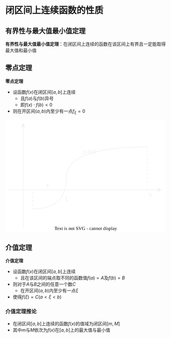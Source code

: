# 闭区间上连续函数的性质

## 有界性与最大值最小值定理

**有界性与最大值最小值定理**：在闭区间上连续的函数在该区间上有界且一定能取得最大值和最小值

## 零点定理

**零点定理**
- 设函数$f(x)$在闭区间$[a,b]$上连续
	- 且$f(a)$与$f(b)$异号
	- 即$f(x)\cdot f(b)<0$
- 则在开区间$(a,b)$内至少有一点$f_{\xi}=0$

![](../../attachment/svg/202411192016.svg)

## 介值定理

**介值定理**
- 设函数$f(x)$在闭区间$[a,b]$上连续
	- 且在该区间的端点取不同的函数值$f(a)=A$及$f(b)=B$
- 则对于$A$与$B$之间的任意一个数$C$
	- 在开区间$(a,b)$内至少有一点$\xi$
- 使得$f(\xi)=C(a<\xi<b)$

### 介值定理推论

- 在闭区间$[a,b]$上连续的函数$f(x)$的值域为闭区间$[m,M]$
- 其中$m$与$M$依次为$f(x)$在$[a,b]$上的最大值与最小值
